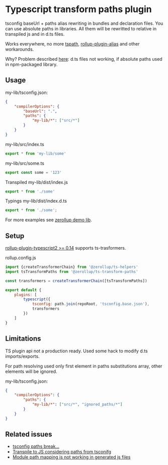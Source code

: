 # Typescript transform paths plugin

tsconfig baseUrl + paths alias rewriting in bundles and declaration files. You can use absolute paths in libraries. All them will be rewritted to relative in transpiled js and in d.ts files.

Works everywhere, no more [tspath](https://github.com/duffman/tspath), [rollup-plugin-alias](https://github.com/rollup/rollup-plugin-alias) and other workarounds.

Why? Problem described [here](https://github.com/Microsoft/TypeScript/issues/18972): d.ts files not working, if absolute paths used in npm-packaged library.

## Usage

my-lib/tsconfig.json:
```json
{
    "compilerOptions": {
        "baseUrl": ".",
        "paths": {
            "my-lib/*": ["src/*"]
        }
    }
}
```

my-lib/src/index.ts
```ts
export * from 'my-lib/some'
```

my-lib/src/some.ts
```ts
export const some = '123'
```

Transpiled my-lib/dist/index.js

```ts
export * from './some'
```

Typings my-lib/dist/index.d.ts

```ts
export * from './some';
```

For more examples see [zerollup demo lib](https://github.com/zerkalica/zerollup-demo/tree/master/packages/lib1).

## Setup

[rollup-plugin-typescript2 >= 0.14](https://github.com/ezolenko/rollup-plugin-typescript2) supports ts-trasformers.

rollup.config.js
```js
import {createTransformerChain} from '@zerollup/ts-helpers'
import tsTransformPaths from '@zerollup/ts-transform-paths'

const transformers = createTransformerChain([tsTransformPaths])

export default {
    plugins: [
        typescript({
            tsconfig: path.join(repoRoot, 'tsconfig.base.json'),
            transformers
        })
    ]
}
```

## Limitations

TS plugin api not a production ready. Used some hack to modify d.ts imports/exports.

For path resolving used only first element in paths substitutions array, other elements will be ignored.

my-lib/tsconfig.json:
```json
{
    "compilerOptions": {
        "paths": {
            "my-lib/*": ["src/*", "ignored_paths/*"]
        }
    }
}
```

## Related issues

* [tsconfig paths break...](https://github.com/Microsoft/TypeScript/issues/18972)
* [Transpile to JS considering paths from tsconifg](https://github.com/Microsoft/TypeScript/issues/18951)
* [Module path mapping is not working in generated js files](https://github.com/Microsoft/TypeScript/issues/16640)
